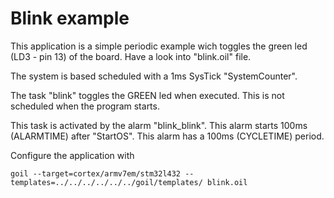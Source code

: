 # Blink example

This application is a simple periodic example wich toggles the green led (LD3 - pin 13) of the board.
Have a look into "blink.oil" file.

The system is based scheduled with a 1ms SysTick "SystemCounter".

The task "blink" toggles the GREEN led when executed.
This is not scheduled when the program starts.

This task is activated by the alarm "blink_blink".
This alarm starts 100ms (ALARMTIME) after "StartOS".
This alarm has a 100ms (CYCLETIME) period.

Configure the application with

`
goil --target=cortex/armv7em/stm32l432 --templates=../../../../../../goil/templates/ blink.oil
`
